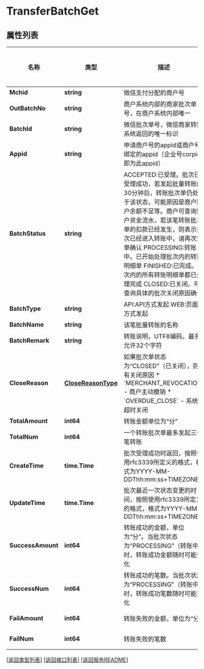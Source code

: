 # TransferBatchGet

## 属性列表

名称 | 类型 | 描述 | 补充说明
------------ | ------------- | ------------- | -------------
**Mchid** | **string** | 微信支付分配的商户号  | 
**OutBatchNo** | **string** | 商户系统内部的商家批次单号，在商户系统内部唯一  | 
**BatchId** | **string** | 微信批次单号，微信商家转账系统返回的唯一标识  | 
**Appid** | **string** | 申请商户号的appid或商户号绑定的appid（企业号corpid即为此appid）  | 
**BatchStatus** | **string** | ACCEPTED:已受理。批次已受理成功，若发起批量转账的30分钟后，转账批次单仍处于该状态，可能原因是商户账户余额不足等。商户可查询账户资金流水，若该笔转账批次单的扣款已经发生，则表示批次已经进入转账中，请再次查单确认   PROCESSING:转账中。已开始处理批次内的转账明细单   FINISHED:已完成。批次内的所有转账明细单都已处理完成   CLOSED:已关闭。可查询具体的批次关闭原因确认  | 
**BatchType** | **string** | API:API方式发起   WEB:页面方式发起  | 
**BatchName** | **string** | 该笔批量转账的名称  | 
**BatchRemark** | **string** | 转账说明，UTF8编码，最多允许32个字符  | 
**CloseReason** | [**CloseReasonType**](CloseReasonType.md) | 如果批次单状态为“CLOSED”（已关闭），则有关闭原因 * &#x60;MERCHANT_REVOCATION&#x60; - 商户主动撤销 * &#x60;OVERDUE_CLOSE&#x60; - 系统超时关闭  | [可选] 
**TotalAmount** | **int64** | 转账金额单位为“分”  | 
**TotalNum** | **int64** | 一个转账批次单最多发起三千笔转账  | 
**CreateTime** | **time.Time** | 批次受理成功时返回，按照使用rfc3339所定义的格式，格式为YYYY-MM-DDThh:mm:ss+TIMEZONE  | [可选] 
**UpdateTime** | **time.Time** | 批次最近一次状态变更的时间，按照使用rfc3339所定义的格式，格式为YYYY-MM-DDThh:mm:ss+TIMEZONE  | [可选] 
**SuccessAmount** | **int64** | 转账成功的金额，单位为“分”。当批次状态为“PROCESSING”（转账中）时，转账成功金额随时可能变化  | [可选] 
**SuccessNum** | **int64** | 转账成功的笔数。当批次状态为“PROCESSING”（转账中）时，转账成功笔数随时可能变化  | [可选] 
**FailAmount** | **int64** | 转账失败的金额，单位为“分”  | [可选] 
**FailNum** | **int64** | 转账失败的笔数  | [可选] 

[\[返回类型列表\]](README.md#类型列表)
[\[返回接口列表\]](README.md#接口列表)
[\[返回服务README\]](README.md)


